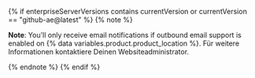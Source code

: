{% if enterpriseServerVersions contains currentVersion or currentVersion == "github-ae@latest" %}
{% note %}

**Note**: You'll only receive email notifications if outbound email support is enabled on {% data variables.product.product_location %}. Für weitere Informationen kontaktiere Deinen Websiteadministrator.

{% endnote %}
{% endif %}

